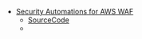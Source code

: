 -   [Security Automations for AWS WAF](https://aws.amazon.com/solutions/implementations/security-automations-for-aws-waf/)
    -   [SourceCode](https://github.com/aws-solutions/aws-waf-security-automations)
    -
